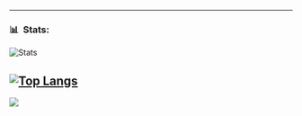 
---
### 📊 &nbsp;Stats:
![Stats](https://github-readme-stats.vercel.app/api?username=srpiroliro&show_icons=true&theme=dark&count_private=true)

[![Top Langs](https://github-readme-stats.vercel.app/api/top-langs/?username=srpiroliro&theme=dark&layout=compact)](https://github.com/anuraghazra/github-readme-stats)
---

![](https://komarev.com/ghpvc/?username=srpiroliro)

